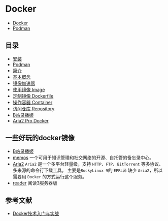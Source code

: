 # Docker

- [Docker](https://www.docker.com/)
- [Podman](https://podman.io/)

## 目录

- [安装](01_Install.md)
- [Podman](02_Podman.md)
- [简介](03_Introduction.md)
- [基本概念](04_Basic_concept.md)
- [镜像加速器](05_Mirror.md)
- [使用镜像 Image](06_Image.md)
- [定制镜像 Dockerfile](07_Dockerfile.md)
- [操作容器 Container](08_Container.md)
- [访问仓库 Repository](09_Repository.md)
- [B站录播姬](rec.danmuji.org.md)
- [Aria2 Pro Docker](aria2-pro.md)

## 一些好玩的docker镜像

- [B站录播姬](rec.danmuji.org.md)
- [memos](memos.md)
一个可用于知识管理和社交网络的开源、自托管的备忘录中心。
- [Aria2](aria2-pro.md)
`Aria2` 是一个多平台轻量级，支持 `HTTP`、`FTP`、`BitTorrent` 等多协议、多来源的命令行下载工具。
主要是`RockyLinux 9`的 `EPRL源` 缺少 `Aria2`，所以需要用 `Docker` 的方式运行这个服务。
- [reader](reader.md)
阅读3服务器版

## 参考文献

- [Docker技术入门与实战](https://yeasy.gitbook.io/docker_practice/)
